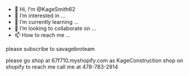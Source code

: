 - 👋 Hi, I’m @KageSmith62
- 👀 I’m interested in ...
- 🌱 I’m currently learning ...
- 💞️ I’m looking to collaborate on ...
- 📫 How to reach me ...

<!---
KageSmith62/KageSmith62 is a ✨ special ✨ repository because its `README.md` (this file) appears on your GitHub profile.
You can click the Preview link to take a look at your changes.
---> please subscribe to savagebroteam
please go shop at 67f710.myshopify.com as KageConstruction shop on shopify
to reach me call me at 478-783-2914

